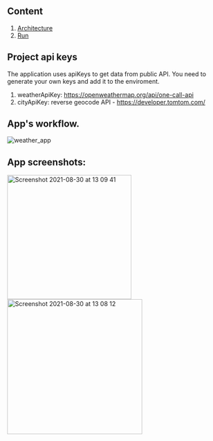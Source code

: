 ## Content

1. [Architecture](doc/arch.md)
1. [Run](doc/run.md)

## Project api keys

The application uses apiKeys to get data from public API. You need to generate your own keys and add it to the enviroment.
1. weatherApiKey: https://openweathermap.org/api/one-call-api
2. cityApiKey: reverse geocode API - https://developer.tomtom.com/

## App's workflow.

![weather_app](https://user-images.githubusercontent.com/55504117/131324820-d6de69ca-86fc-4d55-bb93-b82103b813b6.gif)

## App screenshots:

<img width="287" alt="Screenshot 2021-08-30 at 13 09 41" src="https://user-images.githubusercontent.com/55504117/131324701-9852ec3d-1d24-4736-8f23-07bf7173a28d.png"> <img width="312" alt="Screenshot 2021-08-30 at 13 08 12" src="https://user-images.githubusercontent.com/55504117/131324744-d3636a30-b9ac-4ba1-9d7e-98dece827c95.png">

